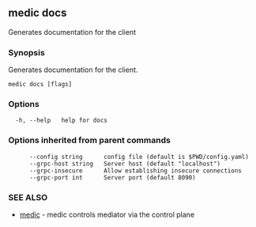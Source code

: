## medic docs

Generates documentation for the client

### Synopsis

Generates documentation for the client.

```
medic docs [flags]
```

### Options

```
  -h, --help   help for docs
```

### Options inherited from parent commands

```
      --config string      config file (default is $PWD/config.yaml)
      --grpc-host string   Server host (default "localhost")
      --grpc-insecure      Allow establishing insecure connections
      --grpc-port int      Server port (default 8090)
```

### SEE ALSO

* [medic](medic.md)	 - medic controls mediator via the control plane

